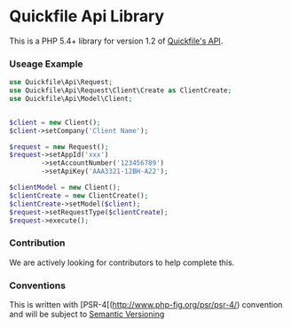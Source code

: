 # Quickfile Api Library #

This is a PHP 5.4+ library for version 1.2 of [Quickfile's API](https://api.quickfile.co.uk/).

### Useage Example ###

```php
use Quickfile\Api\Request;
use Quickfile\Api\Request\Client\Create as ClientCreate;
use Quickfile\Api\Model\Client;


$client = new Client();
$client->setCompany('Client Name');

$request = new Request();
$request->setAppId('xxx')
        ->setAccountNumber('123456789')
        ->setApiKey('AAA3321-12BH-A22');

$clientModel = new Client();
$clientCreate = new ClientCreate();
$clientCreate->setModel($client);
$request->setRequestType($clientCreate);
$request->execute();
```

### Contribution ###

We are actively looking for contributors to help complete this.

### Conventions ###

This is written with [PSR-4[(http://www.php-fig.org/psr/psr-4/) convention and will be subject to [Semantic Versioning](http://semver.org/)
